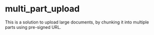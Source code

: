 # multi_part_upload
This is a solution to upload large documents, by chunking it into multiple parts using pre-signed URL. 
